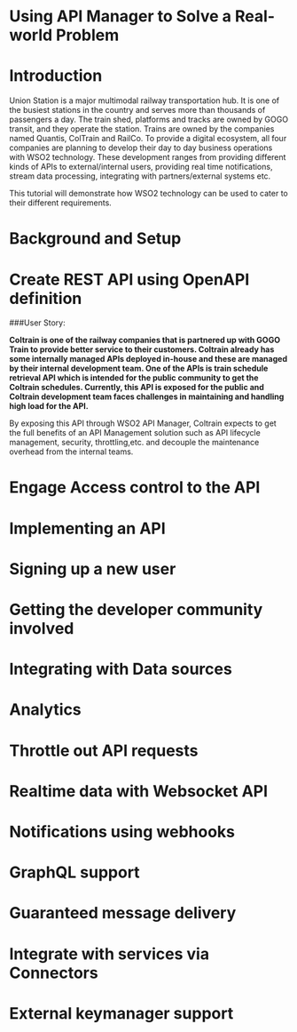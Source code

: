 # Using API Manager to Solve a Real-world Problem

# Introduction

Union Station is a major multimodal railway transportation hub. It is one of the busiest stations in the country and serves more than thousands of passengers a day. The train shed, platforms and tracks are owned by GOGO transit, and they operate the station. Trains are owned by the companies named Quantis, ColTrain and RailCo. To provide a digital ecosystem, all four companies are planning to develop their day to day business operations with WSO2 technology. These development ranges from providing different kinds of APIs to external/internal users, providing real time notifications, stream data processing, integrating with partners/external systems etc.

This tutorial will demonstrate how WSO2 technology can be used to cater to their different  requirements.

# Background and Setup

# Create REST API using OpenAPI definition

###User Story: 

**Coltrain is one of the railway companies that is partnered up with GOGO Train to provide better service to their customers. Coltrain already has some internally managed APIs deployed in-house and these are managed by their internal development team. One of the APIs is train schedule retrieval API which is intended for the public community to get the Coltrain schedules. Currently, this API is exposed for the public and Coltrain development team faces challenges in maintaining and handling high load for the API.**


By exposing this API through WSO2 API Manager, Coltrain expects to get the full benefits of an API Management solution such as API lifecycle management, security, throttling,etc. and decouple the maintenance overhead from the internal teams.


# Engage Access control to the API

# Implementing an API

# Signing up a new user

# Getting the developer community involved

# Integrating with Data sources

# Analytics

# Throttle out API requests

# Realtime data with Websocket API

# Notifications using webhooks

# GraphQL support

# Guaranteed message delivery

# Integrate with services via Connectors

# External keymanager support
